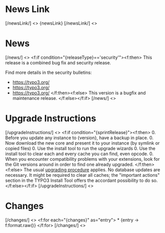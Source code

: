 # News Link

[/newsLink/] <>
{newsLink}
[/newsLink/] <>

# News

[/news/] <>
<f:if condition="{releaseType}=='security'"><f:then>
This release is a combined bug fix and security release.

Find more details in the security bulletins:

+ https://typo3.org/
+ https://typo3.org/
+ https://typo3.org/
</f:then><f:else>
This version is a bugfix and maintenance release.
</f:else></f:if>
[/news/] <>

# Upgrade Instructions

[/upgradeInstructions/] <>
<f:if condition="{sprintRelease}"><f:then>
0. Before you update any instance to {version}, have a backup in place.
0. Now download the new core and present it to your instance (by symlink or copied files)
0. Use the install tool to run the upgrade wizards
0. Use the install tool to clear each and every cache you can find, even opcode.
0. When you encounter compatibility problems with your extensions, look for the Git versions around in order to find one already upgraded.
</f:then><f:else>
The usual [upgrading procedure](https://docs.typo3.org/typo3cms/InstallationGuide/)
applies. No database updates are necessary.  It might be required to clear all caches;
the "important actions" section in the TYPO3 Install Tool offers the accordant possibility
to do so.
</f:else></f:if>
[/upgradeInstructions/] <>

# Changes

[/changes/] <>
<f:for each="{changes}" as="entry"> * {entry -> f:format.raw()}
</f:for>
[/changes/] <>

